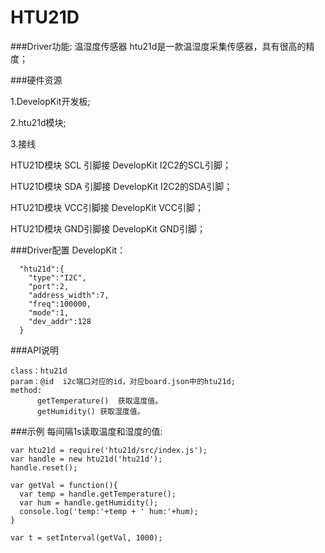 # HTU21D

###Driver功能: 温湿度传感器
htu21d是一款温湿度采集传感器，具有很高的精度；


###硬件资源

1.DevelopKit开发板;

2.htu21d模块;

3.接线

HTU21D模块 SCL 引脚接 DevelopKit I2C2的SCL引脚；

HTU21D模块 SDA 引脚接 DevelopKit I2C2的SDA引脚；

HTU21D模块 VCC引脚接 DevelopKit VCC引脚；

HTU21D模块 GND引脚接 DevelopKit GND引脚；
 


###Driver配置
DevelopKit：

```
  "htu21d":{
    "type":"I2C",
    "port":2,
    "address_width":7,
    "freq":100000,
    "mode":1,
    "dev_addr":128
  }
```


###API说明
```
class：htu21d
param：@id  i2c端口对应的id，对应board.json中的htu21d;
method:
      getTemperature()  获取温度值。
      getHumidity() 获取湿度值。

```

###示例
每间隔1s读取温度和湿度的值:

```
var htu21d = require('htu21d/src/index.js');
var handle = new htu21d('htu21d');
handle.reset();

var getVal = function(){
  var temp = handle.getTemperature();
  var hum = handle.getHumidity();
  console.log('temp:'+temp + ' hum:'+hum);
}

var t = setInterval(getVal, 1000);
```







